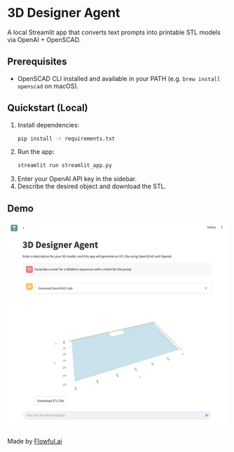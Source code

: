 # 3D Designer Agent

A local Streamlit app that converts text prompts into printable STL models via OpenAI + OpenSCAD.

## Prerequisites

- OpenSCAD CLI installed and available in your PATH (e.g. `brew install openscad` on macOS).

## Quickstart (Local)

1. Install dependencies:
   ```bash
   pip install -r requirements.txt
   ```
2. Run the app:
   ```bash
   streamlit run streamlit_app.py
   ```
3. Enter your OpenAI API key in the sidebar.
4. Describe the desired object and download the STL.

## Demo

![Demo Screenshot](demo.png)

Made by [Flowful.ai](https://flowful.ai) 